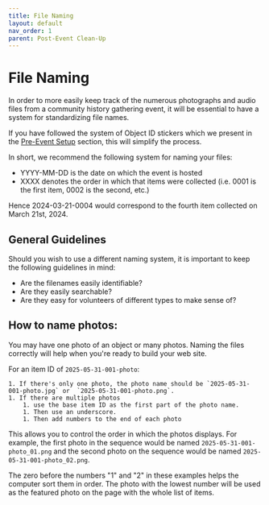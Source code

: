 ```yaml
---
title: File Naming
layout: default
nav_order: 1
parent: Post-Event Clean-Up
---
```


# File Naming

In order to more easily keep track of the numerous photographs and audio files from a community history gathering event, it will be essential to have a system for standardizing file names. 

If you have followed the system of Object ID stickers which we present in the [Pre-Event Setup]({{site.url}}{{site.baseurl}}/docs/preEvent/preEvent.html) section, this will simplify the process.

In short, we recommend the following system for naming your files: 

- YYYY-MM-DD is the date on which the event is hosted
- XXXX denotes the order in which that items were collected (i.e. 0001 is the first item, 0002 is the second, etc.) 

Hence 2024-03-21-0004 would correspond to the fourth item collected on March 21st, 2024.

## General Guidelines

Should you wish to use a different naming system, it is important to keep the following guidelines in mind:

-	Are the filenames easily identifiable?
-	Are they easily searchable?
-	Are they easy for volunteers of different types to make sense of?

## How to name photos:

You may have one photo of an object or many photos. Naming the files correctly will help when you're ready to build your web site.

For an item ID of `2025-05-31-001-photo`:

	1. If there's only one photo, the photo name should be `2025-05-31-001-photo.jpg` or  `2025-05-31-001-photo.png`.
	1. If there are multiple photos
		1. use the base item ID as the first part of the photo name.
		1. Then use an underscore.
		1. Then add numbers to the end of each photo

This allows you to control the order in which the photos displays. For example, the first photo in the sequence would be named `2025-05-31-001-photo_01.png` and the second photo on the sequence would be named `2025-05-31-001-photo_02.png`.

The zero before the numbers "1" and "2" in these examples helps the computer sort them in order. The photo with the lowest number will be used as the featured photo on the page with the whole list of items.

